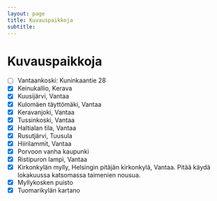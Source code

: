 ```yaml
---
layout: page
title: Kuvauspaikkoja
subtitle:
---
```


# Kuvauspaikkoja

* [ ] Vantaankoski: Kuninkaantie 28
* [x] Keinukallio, Kerava
* [x] Kuusijärvi, Vantaa
* [x] Kulomäen täyttömäki, Vantaa
* [x] Keravanjoki, Vantaa
* [x] Tussinkoski, Vantaa
* [x] Haltialan tila, Vantaa
* [x] Rusutjärvi, Tuusula
* [x] Hiirilammit, Vantaa
* [x] Porvoon vanha kaupunki
* [x] Ristipuron lampi, Vantaa
* [x] Kirkonkylän mylly, Helsingin pitäjän kirkonkylä, Vantaa. Pitää käydä lokakuussa katsomassa taimenien nousua.
* [x] Myllykosken puisto
* [x] Tuomarikylän kartano
